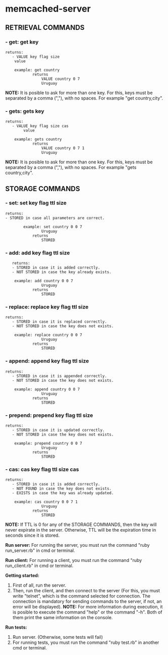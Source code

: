 # memcached-server

## RETRIEVAL COMMANDS
### -   get: get key 
	
	returns:
       - VALUE key flag size
	 	value
       	
		example: get country
                returns 
                	VALUE country 0 7
                	Uruguay
        	
   **NOTE:** It is posible to ask for more than one key. For this, keys must be separated by a comma (","), with no spaces. For example "get country,city".

### -   gets: gets key 
		
	returns:
       - VALUE key flag size cas
         	value
       	
		example: gets country
                returns 
                	VALUE country 0 7 1
                	Uruguay
        	
   **NOTE:** It is posible to ask for more than one key. For this, keys must be separated by a comma (","), with no spaces. For example "gets country,city".
   
  ## STORAGE COMMANDS
### -   set: set key flag ttl size
        
	returns:
	- STORED in case all parameters are correct.
    
        	example: set country 0 0 7
                	Uruguay
                returns 
                	STORED
			
### -   add: add key flag ttl size

       returns:
       - STORED in case it is added correctly.	
       - NOT STORED in case the key already exists.
        
		example: add country 0 0 7
                	Uruguay
                returns 
                	STORED
			
### -   replace: replace key flag ttl size
        
	returns:
       - STORED in case it is replaced correctly.	
       - NOT STORED in case the key does not exists.
        
		example: replace country 0 0 7
                	Uruguay
                returns 
                	STORED
			
### -   append: append key flag ttl size
   	
	returns:
       - STORED in case it is appended correctly.	
       - NOT STORED in case the key does not exists.
        
		example: append country 0 0 7
                	Uruguay
                returns 
                	STORED
			
### -   prepend: prepend key flag ttl size
	returns:
       - STORED in case it is updated correctly.	
       - NOT STORED in case the key does not exists.
        
		example: prepend country 0 0 7
                	Uruguay
                returns 
                	STORED
			
### -   cas: cas key flag ttl size cas
	returns:
       - STORED in case it is added correctly.	
       - NOT FOUND in case the key does not exists.
       - EXISTS in case the key was already updated.
       
		example: cas country 0 0 7 1
                	Uruguay
                returns 
                	STORED

**NOTE:** If TTL is 0 for any of the STORAGE COMMANDS, then the key will never expirate in the server. Otherwise, TTL will be the expiration time in seconds since it is stored.

**Run server:**
For running the server, you must run the command "ruby run_server.rb" in cmd or terminal.

**Run client:**
For running a client, you must run the command "ruby run_client.rb" in cmd or terminal.

**Getting started:**
1. First of all, run the server.
2. Then, run the client, and then connect to the server (For this, you must write "telnet", which is the command selected for connection. The connection is mandatory for sending commands to the server, if not, an error will be displayed).
**NOTE:** For more information during execution, it is posible to execute the command "help" or the command "-h". Both of them print the same information on the console.

**Run tests:**
1. Run server. (Otherwise, some tests will fail)
2. For running tests, you must run the command "ruby test.rb" in another cmd or terminal. 


